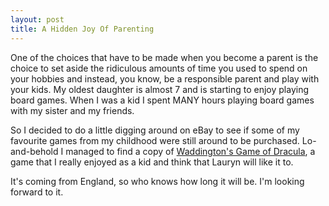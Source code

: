```yaml
--- 
layout: post
title: A Hidden Joy Of Parenting
---
```

One of the choices that have to be made when you become a parent is the choice to set aside the ridiculous amounts of time you used to spend on your hobbies and instead, you know, be a responsible parent and play with your kids.  My oldest daughter is almost 7 and is starting to enjoy playing board games.  When I was a kid I spent MANY hours playing board games with my sister and my friends.

So I decided to do a little digging around on eBay to see if some of my favourite games from my childhood were still around to be purchased.  Lo-and-behold I managed to find a copy of <a href="http://cgi.ebay.ca/ws/eBayISAPI.dll?ViewItem&item=8825557742&ssPageName=ADME:B:EOIBSA:CA:11">Waddington's Game of Dracula</a>, a game that I really enjoyed as a kid and think that Lauryn will like it to.

It's coming from England, so who knows how long it will be.  I'm looking forward to it.
